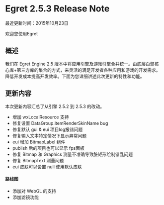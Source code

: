 Egret 2.5.3 Release Note
===============================


最近更新时间：2015年10月23日


欢迎您使用Egret

## 概述

我们在 Egret Engine 2.5 版本中将应用引擎及游戏引擎合并统一。由底层白鹭核心库+第三方库的集合的方式，来灵活的满足开发者各种应用和游戏的开发需求。降低开发成本提高开发效率。下面为您详细讲述此次更新的特性和功能。

## 更新内容

本次更新内容汇总了从引擎 2.5.2 到 2.5.3 的改动。


* 增加 wxLocalResource 支持
* 修复设置 DataGroup.itemRenderSkinName bug
* 修复默认 gui & eui 项目log报错问题
* 修复输入文本特定情况下显示异常问题
* eui 增加 BitmapLabel 组件
* publish 后的项目也可以显示 fps面板
* 修复 Bitmap 和 Graphics 测量不准确导致脏矩形绘制错乱问题
* 修复 BitmapText 测量问题
* eui 皮肤可以设置 null 使用默认皮肤



#### 路线图
* 添加对 WebGL 的支持
* 添加滤镜功能